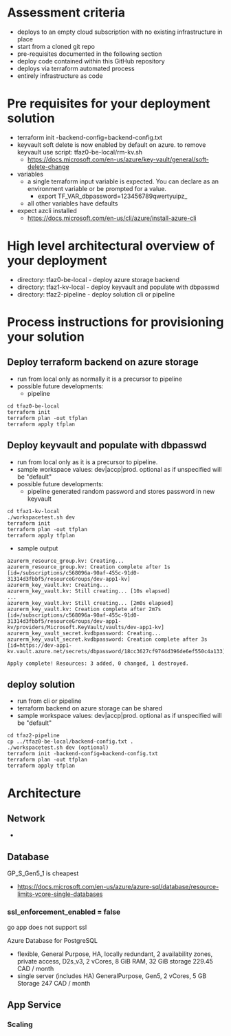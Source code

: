 
# Assessment criteria
- deploys to an empty cloud subscription with no existing infrastructure in place
- start from a cloned git repo
- pre-requisites documented in the following section
- deploy code contained within this GitHub repository
- deploys via terraform automated process
- entirely infrastructure as code

# Pre requisites for your deployment solution
- terraform init -backend-config=backend-config.txt
- keyvault soft delete is now enabled by default on azure. to remove keyvault use script: tfaz0-be-local/rm-kv.sh
    - https://docs.microsoft.com/en-us/azure/key-vault/general/soft-delete-change
- variables
    - a single terraform input variable is expected. You can declare as an environment variable or be prompted for a value.  
        - export TF_VAR_dbpassword=123456789qwertyuipz_
    - all other variables have defaults
- expect azcli installed
    - https://docs.microsoft.com/en-us/cli/azure/install-azure-cli

# High level architectural overview of your deployment 
- directory: tfaz0-be-local - deploy azure storage backend
- directory: tfaz1-kv-local - deploy keyvault and populate with dbpasswd
- directory: tfaz2-pipeline - deploy solution cli or pipeline

# Process instructions for provisioning your solution
## Deploy terraform backend on azure storage
- run from local only as normally it is a precursor to pipeline
- possible future developments: 
    - pipeline 

```
cd tfaz0-be-local
terraform init
terraform plan -out tfplan
terraform apply tfplan
```

## Deploy keyvault and populate with dbpasswd
- run from local only as it is a precursor to pipeline. 
- sample workspace values: dev|accp|prod. optional as if unspecified will be "default"
- possible future developments: 
    - pipeline generated random password and stores password in new keyvault

```
cd tfaz1-kv-local
./workspacetest.sh dev
terraform init
terraform plan -out tfplan
terraform apply tfplan
```
- sample output
```
azurerm_resource_group.kv: Creating...
azurerm_resource_group.kv: Creation complete after 1s [id=/subscriptions/c568096a-90af-455c-91d0-31314d3fbbf5/resourceGroups/dev-app1-kv]
azurerm_key_vault.kv: Creating...
azurerm_key_vault.kv: Still creating... [10s elapsed]
...
azurerm_key_vault.kv: Still creating... [2m0s elapsed]
azurerm_key_vault.kv: Creation complete after 2m7s [id=/subscriptions/c568096a-90af-455c-91d0-31314d3fbbf5/resourceGroups/dev-app1-kv/providers/Microsoft.KeyVault/vaults/dev-app1-kv]
azurerm_key_vault_secret.kvdbpassword: Creating...
azurerm_key_vault_secret.kvdbpassword: Creation complete after 3s [id=https://dev-app1-kv.vault.azure.net/secrets/dbpassword/18cc3627cf9744d396de6ef550c4a133]

Apply complete! Resources: 3 added, 0 changed, 1 destroyed.
```

## deploy solution 
- run from cli or pipeline
- terraform backend on azure storage can be shared
- sample workspace values: dev|accp|prod. optional as if unspecified will be "default"
```
cd tfaz2-pipeline
cp ../tfaz0-be-local/backend-config.txt .
./workspacetest.sh dev (optional)
terraform init -backend-config=backend-config.txt
terraform plan -out tfplan
terraform apply tfplan
```

# Architecture
## Network
-

## Database
GP_S_Gen5_1 is cheapest
- https://docs.microsoft.com/en-us/azure/azure-sql/database/resource-limits-vcore-single-databases 

### ssl_enforcement_enabled      = false
go app does not support ssl

Azure Database for PostgreSQL 
- flexible, General Purpose, HA, locally redundant, 2 availability zones, private access, D2s_v3, 2 vCores, 8 GiB RAM, 32 GiB storage  229.45 CAD / month
- single server (includes HA) GeneralPurpose, Gen5, 2 vCores, 5 GB Storage 247 CAD / month

## App Service

### Scaling

